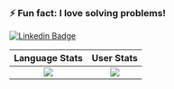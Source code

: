 ### ⚡ Fun fact: I love solving problems!

[![Linkedin Badge](https://img.shields.io/badge/-MiguelMatos-0077B5?style=for-the-badge&logo=Linkedin&logoColor=white&link=https://www.linkedin.com/in/nirgn)](https://www.linkedin.com/in/miguel-matos-022291134/)


Language Stats             |  User Stats
:-------------------------:|:-------------------------:
![](https://github-readme-stats.vercel.app/api/top-langs/?username=migmac99&langs_count=10&layout=compact&theme=dark&hide_title=true&exclude_repo=DLND,elmctron)  |  ![](https://github-readme-stats.vercel.app/api?username=migmac99&count_private=true&show_icons=true&theme=dark&hide_title=true)
